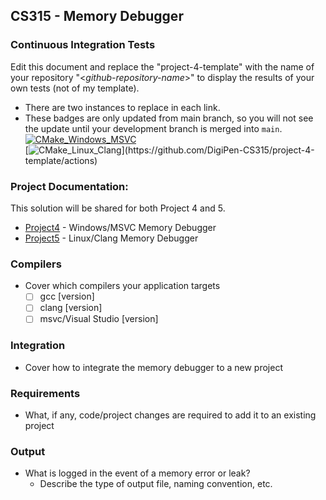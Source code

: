 CS315 - Memory Debugger
-----------------------

### Continuous Integration Tests  
Edit this document and replace the "project-4-template" with the name of your repository "<_github-repository-name_>" to display the results of your own tests (not of my template).   <!-- You can delete this text. -->  
- There are two instances to replace in each link.   <!-- You can delete this text. -->  
- These badges are only updated from main branch, so you will not see the update until your development branch is merged into `main`.  <!-- You can delete this text. -->     
[![CMake_Windows_MSVC](https://github.com/DigiPen-CS315/project-4-template/workflows/CMake_Windows_MSVC/badge.svg)](https://github.com/DigiPen-CS315/project-4-template/actions)  
[![CMake_Linux_Clang](https://github.com/DigiPen-CS315/project-4-template/workflows/CMake_Linux_Clang/badge.svg?)](https://github.com/DigiPen-CS315/project-4-template/actions)  

### Project Documentation: 
This solution will be shared for both Project 4 and 5.
- [Project4](https://github.com/DigiPen-CS315/CourseMaterials/tree/main/Projects/Project4/) - Windows/MSVC Memory Debugger
- [Project5](https://github.com/DigiPen-CS315/CourseMaterials/tree/main/Projects/Project5/) - Linux/Clang Memory Debugger

### Compilers  
- Cover which compilers your application targets
    - [ ] gcc [version]  
    - [ ] clang [version]  
    - [ ] msvc/Visual Studio [version]  

### Integration  
- Cover how to integrate the memory debugger to a new project <!-- replace this text -->

### Requirements  
- What, if any, code/project changes are required to add it to an existing project <!-- replace this text -->

### Output  
- What is logged in the event of a memory error or leak? <!-- replace this text -->
    - Describe the type of output file, naming convention, etc. <!-- replace this text -->
